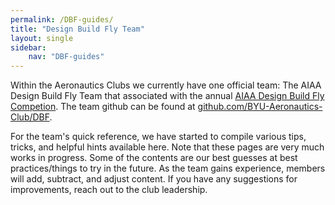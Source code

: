 ```yaml
---
permalink: /DBF-guides/
title: "Design Build Fly Team"
layout: single
sidebar:
    nav: "DBF-guides"
---
```


Within the Aeronautics Clubs we currently have one official team: The AIAA Design Build Fly Team that associated with the annual [AIAA Design Build Fly Competion](https://www.aiaa.org/dbf).  The team github can be found at [github.com/BYU-Aeronautics-Club/DBF](https://github.com/BYU-Aeronautics-Club/DBF).

For the team's quick reference, we have started to compile various tips, tricks, and helpful hints available here.  Note that these pages are very much works in progress.  Some of the contents are our best guesses at best practices/things to try in the future.  As the team gains experience, members will add, subtract, and adjust content.  If you have any suggestions for improvements, reach out to the club leadership.